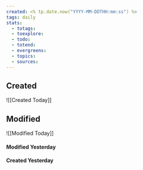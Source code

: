 ```yaml
---
created: <% tp.date.now("YYYY-MM-DDTHH:mm:ss") %> 
tags: daily
stats:
  - totags: 
  - toexplore:
  - todo:
  - totend:
  - evergreens: 
  - topics:
  - sources:
---
```


## Created

![[Created Today]]

## Modified

![[Modified Today]]

#### Modified Yesterday

#### Created Yesterday
